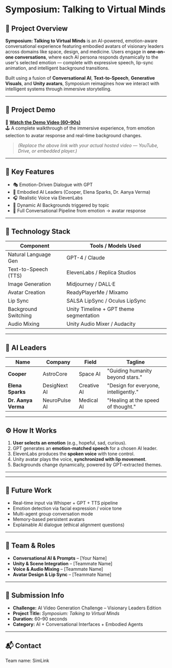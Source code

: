 # Symposium: Talking to Virtual Minds

## 🧠 Project Overview

**Symposium: Talking to Virtual Minds** is an AI-powered, emotion-aware conversational experience featuring embodied avatars of visionary leaders across domains like space, design, and medicine. Users engage in **one-on-one conversations**, where each AI persona responds dynamically to the user's selected emotion — complete with expressive speech, lip-sync animation, and intelligent background transitions.

Built using a fusion of **Conversational AI**, **Text-to-Speech**, **Generative Visuals**, and **Unity avatars**, Symposium reimagines how we interact with intelligent systems through immersive storytelling.

---

## 🎥 Project Demo

🔗 **[Watch the Demo Video (60–90s)](https://drive.google.com/file/d/1253jno2u23covNzBAOvY9_V8qYdhKO1m/view?usp=sharing)**  
🕹️ A complete walkthrough of the immersive experience, from emotion selection to avatar response and real-time background changes.

> *(Replace the above link with your actual hosted video — YouTube, Drive, or embedded player.)*

---

## 🎯 Key Features

- 🎭 Emotion-Driven Dialogue with GPT
- 👤 Embodied AI Leaders (Cooper, Elena Sparks, Dr. Aanya Verma)
- 🎧 Realistic Voice via ElevenLabs
- 🌌 Dynamic AI Backgrounds triggered by topic
- 🧠 Full Conversational Pipeline from emotion → avatar response

---

## 🧩 Technology Stack

| Component             | Tools / Models Used                          |
|-----------------------|----------------------------------------------|
| Natural Language Gen  | GPT-4 / Claude                               |
| Text-to-Speech (TTS)  | ElevenLabs / Replica Studios                 |
| Image Generation      | Midjourney / DALL·E                          |
| Avatar Creation       | ReadyPlayerMe / Mixamo                       |
| Lip Sync              | SALSA LipSync / Oculus LipSync              |
| Background Switching  | Unity Timeline + GPT theme segmentation     |
| Audio Mixing          | Unity Audio Mixer / Audacity                |

---

## 👤 AI Leaders

| Name               | Company            | Field         | Tagline                             |
|--------------------|--------------------|---------------|--------------------------------------|
| **Cooper**         | AstroCore          | Space AI      | "Guiding humanity beyond stars."     |
| **Elena Sparks**   | DesigNext AI       | Creative AI   | "Design for everyone, intelligently."|
| **Dr. Aanya Verma**| NeuroPulse AI      | Medical AI    | "Healing at the speed of thought."   |

---

## ⚙️ How It Works

1. **User selects an emotion** (e.g., hopeful, sad, curious).
2. GPT generates an **emotion-matched speech** for a chosen AI leader.
3. ElevenLabs produces the **spoken voice** with tone control.
4. Unity avatar plays the voice, **synchronized with lip movement**.
5. Backgrounds change dynamically, powered by GPT-extracted themes.

---


---

## 🚀 Future Work

- Real-time input via Whisper + GPT + TTS pipeline
- Emotion detection via facial expression / voice tone
- Multi-agent group conversation mode
- Memory-based persistent avatars
- Explainable AI dialogue (ethical alignment questions)

---

## 👥 Team & Roles

- **Conversational AI & Prompts** – [Your Name]
- **Unity & Scene Integration** – [Teammate Name]
- **Voice & Audio Mixing** – [Teammate Name]
- **Avatar Design & Lip Sync** – [Teammate Name]

---

## 📝 Submission Info

- **Challenge:** AI Video Generation Challenge – Visionary Leaders Edition  
- **Project Title:** *Symposium: Talking to Virtual Minds*  
- **Duration:** 60–90 seconds  
- **Category:** AI + Conversational Interfaces + Embodied Agents  

---

## 📬 Contact
Team name: SimLink


